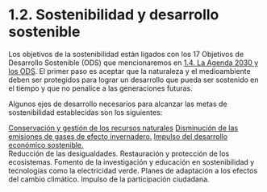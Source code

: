 # 1.2. Sostenibilidad y desarrollo sostenible

Los objetivos de la sostenibilidad están ligados con los 17 Objetivos de Desarrollo Sostenible (ODS) que mencionaremos en [1.4. La Agenda 2030 y los ODS](AGENDA2030.md).
El primer paso es aceptar que la naturaleza y el medioambiente deben ser protegidos para lograr un desarrollo que pueda ser sostenido en el tiempo y que no penalice a las generaciones futuras.

Algunos ejes de desarrollo necesarios para alcanzar las metas de sostenibilidad establecidas son los siguientes:

[Conservación y gestión de los recursos naturales](https://es.wikipedia.org/wiki/Gesti%C3%B3n_de_los_recursos_naturales)
[Disminución de las emisiones de gases de efecto invernadero.](https://www.miteco.gob.es/es/cambio-climatico/temas/mitigacion-politicas-y-medidas/objetivos.html)
[Impulso del desarrollo económico sostenible.](https://www.eleconomista.es/opinion/noticias/12807859/05/24/el-crecimiento-y-la-sostenibilidad-de-espana.html)   
Reducción de las desigualdades.
Restauración y protección de los ecosistemas.
Fomento de la investigación y educación en sostenibilidad y tecnologías como la electricidad verde.
Planes de adaptación a los efectos del cambio climático.
Impulso de la participación ciudadana.
